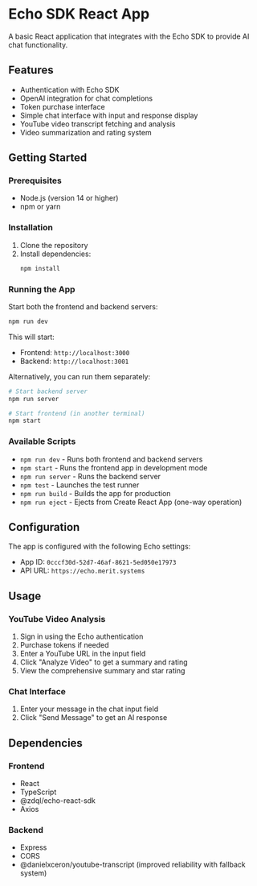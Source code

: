 # Echo SDK React App

A basic React application that integrates with the Echo SDK to provide AI chat functionality.

## Features

- Authentication with Echo SDK
- OpenAI integration for chat completions
- Token purchase interface
- Simple chat interface with input and response display
- YouTube video transcript fetching and analysis
- Video summarization and rating system

## Getting Started

### Prerequisites

- Node.js (version 14 or higher)
- npm or yarn

### Installation

1. Clone the repository
2. Install dependencies:
   ```bash
   npm install
   ```

### Running the App

Start both the frontend and backend servers:

```bash
npm run dev
```

This will start:

- Frontend: `http://localhost:3000`
- Backend: `http://localhost:3001`

Alternatively, you can run them separately:

```bash
# Start backend server
npm run server

# Start frontend (in another terminal)
npm start
```

### Available Scripts

- `npm run dev` - Runs both frontend and backend servers
- `npm start` - Runs the frontend app in development mode
- `npm run server` - Runs the backend server
- `npm test` - Launches the test runner
- `npm run build` - Builds the app for production
- `npm run eject` - Ejects from Create React App (one-way operation)

## Configuration

The app is configured with the following Echo settings:

- App ID: `0cccf30d-52d7-46af-8621-5ed050e17973`
- API URL: `https://echo.merit.systems`

## Usage

### YouTube Video Analysis

1. Sign in using the Echo authentication
2. Purchase tokens if needed
3. Enter a YouTube URL in the input field
4. Click "Analyze Video" to get a summary and rating
5. View the comprehensive summary and star rating

### Chat Interface

1. Enter your message in the chat input field
2. Click "Send Message" to get an AI response

## Dependencies

### Frontend

- React
- TypeScript
- @zdql/echo-react-sdk
- Axios

### Backend

- Express
- CORS
- @danielxceron/youtube-transcript (improved reliability with fallback system)
